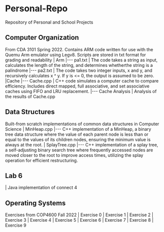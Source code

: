 # Personal-Repo
Repository of Personal and School Projects

## Computer Organization
From CDA 3101 Spring 2022. Contains ARM code written for use with the Quemu Arm emulator using Legv8. Scripts are stored in txt format for grading and readability
| Arm
|--- pa1.txt 
|    The code takes a string as input, calculates the length of the string, and determines whetherthe string is a palindrome
|--- pa2.txt
|    The code takes two integer inputs, x and y, and recursively calculates x ^ y. If y is <= 0, the output is assumed to be zero.
|Cache
|--- Cache.cpp
|    C++ code simulates a computer cache to compare efficiency. Includes direct mapped, full associative, and set associative caches using FIFO and LRU replacement.
|--- Cache Analysis
|    Analysis of the results of Cache.cpp

## Data Structures
Built-from scratch implementations of common data structures in Computer Science
| MinHeap.cpp
|--- C++ implementation of a MinHeap, a binary tree data structure where the value of each parent node is less than or equal to the values of its children nodes, ensuring the minimum value is always at the root.
| SplayTree.cpp
|--- C++ implementation of a splay tree, a self-adjusting binary search tree where frequently accessed nodes are moved closer to the root to improve access times, utilizing the splay operation for efficient restructuring.

## Lab 6
| Java implementation of connect 4

## Operating Systems
Exercises from COP4600 Fall 2022
| Exercise 0
| Exercise 1
| Exercise 2
| Exercise 3
| Exercise 4
| Exercise 5
| Exercise 6
| Exercise 7
| Exercise 8
| Exercise 9
